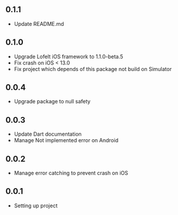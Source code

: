## 0.1.1
* Update README.md

## 0.1.0
* Upgrade Lofelt iOS framework to 1.1.0-beta.5
* Fix crash on iOS < 13.0
* Fix project which depends of this package not build on Simulator

## 0.0.4
* Upgrade package to null safety

## 0.0.3
* Update Dart documentation
* Manage Not implemented error on Android

## 0.0.2
* Manage error catching to prevent crash on iOS 

## 0.0.1
* Setting up project

